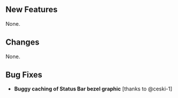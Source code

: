 ## New Features

None.

## Changes

None.

## Bug Fixes

- **Buggy caching of Status Bar bezel graphic** [thanks to @ceski-1]
